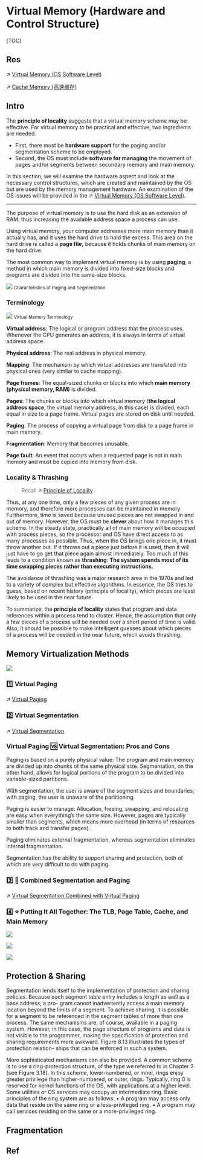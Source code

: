 # Virtual Memory (Hardware and Control Structure)

[TOC]



## Res
↗ [Virtual Memory (OS Software Level)](../../../../Operating%20System%20(Theory)/Memory%20Management%20(Main%20Memory%20+%20Secondary%20Memory%20Resource)/Virtual%20Memory%20(OS%20Software%20Level)/Virtual%20Memory%20(OS%20Software%20Level).md)

↗ [Cache Memory (高速缓存)](../Main%20Memory/Cache%20Memory%20(高速缓存).md)


## Intro
The **principle of locality** suggests that a virtual memory scheme may be effective. For virtual memory to be practical and effective, two ingredients are needed.
- First, there must be **hardware support** for the paging and/or segmentation scheme to be employed.
- Second, the OS must include **software for managing** the movement of pages and/or segments between secondary memory and main memory. 

In this section, we will examine the hardware aspect and look at the necessary control structures, which are created and maintained by the OS but are used by the memory management hardware. An examination of the OS issues will be provided in the ↗ [Virtual Memory (OS Software Level)](../../../../Operating%20System%20(Theory)/Memory%20Management%20(Main%20Memory%20+%20Secondary%20Memory%20Resource)/Virtual%20Memory%20(OS%20Software%20Level)/Virtual%20Memory%20(OS%20Software%20Level).md).

---

The purpose of virtual memory is to use the hard disk as an extension of RAM, thus increasing the available address space a process can use.

Using virtual memory, your computer addresses more main memory than it actually has, and it uses the hard drive to hold the excess. This area on the hard drive is called a **page file,** because it holds chunks of main memory on the hard drive.

The most common way to implement virtual memory is by using **paging**, a method in which main memory is divided into fixed-size blocks and programs are divided into the same-size blocks.

![](../../../../../../../Assets/Pics/Screenshot%202023-05-18%20at%2010.05.42%20AM.png)
<small>Characteristics of Paging and Segmentation</small>


### Terminology
![](../../../../../../../Assets/Pics/Screenshot%202023-05-04%20at%203.06.29%20PM.png)
<small>Virtual Memory Terminology</small>

**Virtual address**: The logical or program address that the process uses. Whenever the CPU generates an address, it is always in terms of virtual address space.

**Physical address**: The real address in physical memory.

**Mapping**: The mechanism by which virtual addresses are translated into physical ones (very similar to cache mapping).

**Page frames**: The equal-sized chunks or blocks into which **main memory (physical memory, RAM)** is divided.

**Pages**: The chunks or blocks into which virtual memory (**the logical address space**, the virtual memory address, in this case) is divided, each equal in size to a page frame. Virtual pages are stored on disk until needed.

**Paging**: The process of copying a virtual page from disk to a page frame in main memory.

**Fragmentation**: Memory that becomes unusable.

**Page fault**: An event that occurs when a requested page is not in main memory and must be copied into memory from disk.


### Locality & Thrashing
> Recall ↗ [Principle of Locality](../Memory.md)

Thus, at any one time, only a few pieces of any given process are in memory, and therefore more processes can be maintained in memory. Furthermore, time is saved because unused pieces are not swapped in and out of memory. However, the OS must be **clever** about how it manages this scheme. In the steady state, practically all of main memory will be occupied with process pieces, so the processor and OS have direct access to as many processes as possible. Thus, when the OS brings one piece in, it must throw another out. If it throws out a piece just before it is used, then it will just have to go get that piece again almost immediately. Too much of this leads to a condition known as **thrashing**: **The system spends most of its time swapping pieces rather than executing instructions.** 

The avoidance of thrashing was a major research area in the 1970s and led to a variety of complex but effective algorithms. In essence, the OS tries to guess, based on recent history (principle of locality), which pieces are least likely to be used in the near future.

To summarize, the **principle of locality** states that program and data references within a process tend to cluster. Hence, the assumption that only a few pieces of a process will be needed over a short period of time is valid. Also, it should be possible to make intelligent guesses about which pieces of a process will be needed in the near future, which avoids thrashing.



## Memory Virtualization Methods
![](../../../../../../../Assets/Pics/Screenshot%202023-05-18%20at%2010.37.25%20AM.png)


### 1️⃣ Virtual Paging
↗ [Virtual Paging](Virtual%20Paging.md)


### 2️⃣ Virtual Segmentation
↗ [Virtual Segmentation](Virtual%20Segmentation.md)


### Virtual Paging 🆚 Virtual Segmentation: Pros and Cons
Paging is based on a purely physical value: The program and main memory are divided up into chunks of the same physical size. 
Segmentation, on the other hand, allows for logical portions of the program to be divided into variable-sized partitions.

With segmentation, the user is aware of the segment sizes and boundaries; with paging, the user is unaware of the partitioning. 

Paging is easier to manage: Allocation, freeing, swapping, and relocating are easy when everything’s the same size. However, pages are typically smaller than segments, which means more overhead (in terms of resources to both track and transfer pages). 

Paging eliminates external fragmentation, whereas segmentation eliminates internal fragmentation. 

Segmentation has the ability to support sharing and protection, both of which are very difficult to do with paging.


### 3️⃣ 💑 Combined Segmentation and Paging
↗ [Virtual Segmentation Combined with Virtual Paging](Virtual%20Segmentation%20Combined%20with%20Virtual%20Paging.md)


### 4️⃣ ⭐️ Putting It All Together: The TLB, Page Table, Cache, and Main Memory

![](../../../../../../../Assets/Pics/Screenshot%202023-04-23%20at%204.08.45%20PM.png)

![](../../../../../../../Assets/Pics/Screenshot%202023-06-24%20at%209.32.17%20PM.png)

![](../../../../../../../Assets/Pics/Screenshot%202023-06-24%20at%209.33.46%20PM.png)

## Protection & Sharing
Segmentation lends itself to the implementation of protection and sharing policies. Because each segment table entry includes a length as well as a base address, a pro- gram cannot inadvertently access a main memory location beyond the limits of a segment. To achieve sharing, it is possible for a segment to be referenced in the segment tables of more than one process. The same mechanisms are, of course, available in a paging system. However, in this case, the page structure of programs and data is not visible to the programmer, making the specification of protection and sharing requirements more awkward. Figure 8.13 illustrates the types of protection relation- ships that can be enforced in such a system.

More sophisticated mechanisms can also be provided. A common scheme is to use a ring-protection structure, of the type we referred to in Chapter 3 (see Figure 3.18). In this scheme, lower-numbered, or inner, rings enjoy greater privilege than higher-numbered, or outer, rings. Typically, ring 0 is reserved for kernel functions of the OS, with applications at a higher level. Some utilities or OS services may occupy an intermediate ring. Basic principles of the ring system are as follows:
• A program may access only data that reside on the same ring or a less-privileged ring.
• A program may call services residing on the same or a more-privileged ring.



## Fragmentation



## Ref
